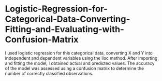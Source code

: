 # Logistic-Regression-for-Categorical-Data-Converting-Fitting-and-Evaluating-with-Confusion-Matrix
I used logistic regression for this categorical data, converting X and Y into independent and dependent variables using the iloc method. After importing and fitting the model, I obtained actual and predicted values. The accuracy of the model was assessed using a confusion matrix to determine the number of correctly classified observations.
